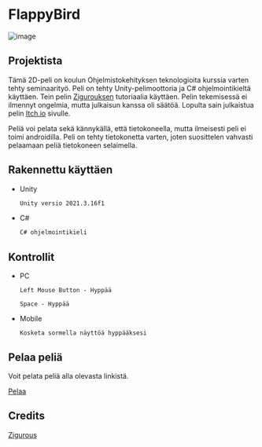 # FlappyBird

![image](https://user-images.githubusercontent.com/112946898/235643900-0faefc3c-beb6-471c-a34d-77222938632f.png)


## Projektista

Tämä 2D-peli on koulun Ohjelmistokehityksen teknologioita kurssia varten tehty seminaarityö. Peli on tehty Unity-pelimoottoria ja C# ohjelmointikieltä käyttäen. Tein pelin [Zigurouksen](https://youtu.be/ihvBiJ1oC9U) tutoriaalia käyttäen. Pelin tekemisessä ei ilmennyt ongelmia, mutta julkaisun kanssa oli säätöä. Lopulta sain julkaistua pelin [Itch.io](https://tepaqt.itch.io/flappy-bird) sivulle.

Peliä voi pelata sekä kännykällä, että tietokoneella, mutta ilmeisesti peli ei toimi androidilla. Peli on tehty tietokonetta varten, joten suosittelen vahvasti pelaamaan peliä tietokoneen selaimella.

## Rakennettu käyttäen

* Unity
  ```sh
  Unity versio 2021.3.16f1
  ```
* C#
  ```sh
  C# ohjelmointikieli
  ```
## Kontrollit

* PC

  ```
  Left Mouse Button - Hyppää
  
  Space - Hyppää
  
  ```
* Mobile
  ```
  Kosketa sormella näyttöä hyppääksesi
  ```
## Pelaa peliä

Voit pelata peliä alla olevasta linkistä.

[Pelaa](https://tepaqt.itch.io/flappy-bird)

## Credits

[Zigurous](https://youtu.be/ihvBiJ1oC9U)
